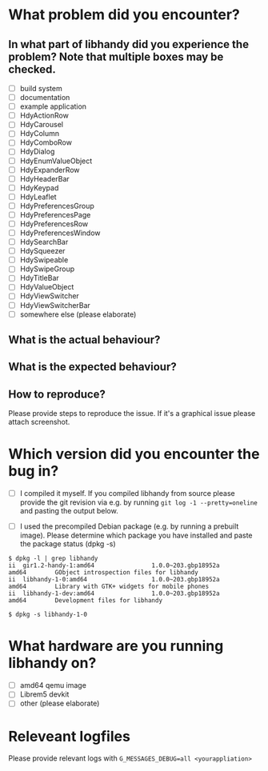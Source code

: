 # What problem did you encounter?

## In what part of libhandy did you experience the problem? Note that multiple boxes may be checked.

 - [ ] build system
 - [ ] documentation
 - [ ] example application
 - [ ] HdyActionRow
 - [ ] HdyCarousel
 - [ ] HdyColumn
 - [ ] HdyComboRow
 - [ ] HdyDialog
 - [ ] HdyEnumValueObject
 - [ ] HdyExpanderRow
 - [ ] HdyHeaderBar
 - [ ] HdyKeypad
 - [ ] HdyLeaflet
 - [ ] HdyPreferencesGroup
 - [ ] HdyPreferencesPage
 - [ ] HdyPreferencesRow
 - [ ] HdyPreferencesWindow
 - [ ] HdySearchBar
 - [ ] HdySqueezer
 - [ ] HdySwipeable
 - [ ] HdySwipeGroup
 - [ ] HdyTitleBar
 - [ ] HdyValueObject
 - [ ] HdyViewSwitcher
 - [ ] HdyViewSwitcherBar
 - [ ] somewhere else (please elaborate)

## What is the actual behaviour?

## What is the expected behaviour?

## How to reproduce?

  Please provide steps to reproduce the issue. If it's a graphical issue please
  attach screenshot.

# Which version did you encounter the bug in?

 - [ ] I compiled it myself. If you compiled libhandy from source please provide the
   git revision via e.g. by running ``git log -1 --pretty=oneline`` and pasting
   the output below.

 - [ ] I used the precompiled Debian package (e.g. by running a prebuilt
   image). Please determine which package you have installed and paste the package status (dpkg -s)

```
$ dpkg -l | grep libhandy
ii  gir1.2-handy-1:amd64                1.0.0~203.gbp18952a                     amd64        GObject introspection files for libhandy
ii  libhandy-1-0:amd64                  1.0.0~203.gbp18952a                     amd64        Library with GTK+ widgets for mobile phones
ii  libhandy-1-dev:amd64                1.0.0~203.gbp18952a                     amd64        Development files for libhandy

$ dpkg -s libhandy-1-0
```

# What hardware are you running libhandy on?

 - [ ] amd64 qemu image
 - [ ] Librem5 devkit
 - [ ] other (please elaborate)

# Releveant logfiles

  Please provide relevant logs with ``G_MESSAGES_DEBUG=all <yourappliation>``

